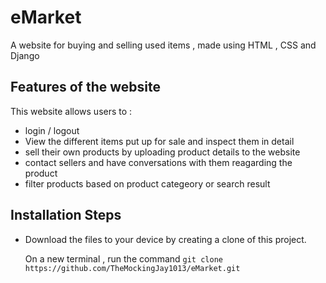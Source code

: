 # eMarket

A website for buying and selling used items , made using HTML , CSS and Django

## Features of the website 
This website allows users to : 
- login / logout
- View the different items put up for sale and inspect them in detail
- sell their own products by uploading product details to the website
- contact sellers and have conversations with them reagarding the product
- filter products based on product categeory or search result


## Installation Steps

- Download the files to your device by creating a clone of this project.
  
  On a new terminal , run the command `` git clone https://github.com/TheMockingJay1013/eMarket.git ``
